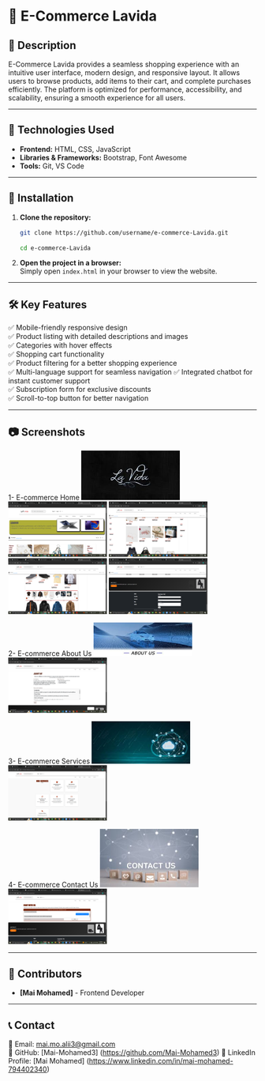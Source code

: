 # 🛒 E-Commerce Lavida

## 📌 Description  
E-Commerce Lavida provides a seamless shopping experience with an intuitive user interface, modern design, and responsive layout. It allows users to browse products, add items to their cart, and complete purchases efficiently. The platform is optimized for performance, accessibility, and scalability, ensuring a smooth experience for all users.  

---

## 🚀 Technologies Used  
- **Frontend:** HTML, CSS, JavaScript
- **Libraries & Frameworks:** Bootstrap, Font Awesome
- **Tools:** Git, VS Code

---

## 📂 Installation  

1. **Clone the repository:**  
    ```bash
    git clone https://github.com/username/e-commerce-Lavida.git
    ```
    ```bash
    cd e-commerce-Lavida
    ```

2. **Open the project in a browser:**  
   Simply open `index.html` in your browser to view the website.

---

## 🛠 Key Features  
✅ Mobile-friendly responsive design  
✅ Product listing with detailed descriptions and images  
✅ Categories with hover effects  
✅ Shopping cart functionality  
✅ Product filtering for a better shopping experience  
✅ Multi-language support for seamless navigation 
✅ Integrated chatbot for instant customer support  
✅ Subscription form for exclusive discounts  
✅ Scroll-to-top button for better navigation  

---

## 📷 Screenshots  
1- E-commerce Home
<img src="/assets/imeges/home.jpeg" alt="Logo" width="200">
<img src="/assets/imeges/Home.png" alt="Logo" width="200">
<img src="/assets/imeges/Home2.png" alt="Logo" width="200">
<img src="/assets/imeges/Home3.png" alt="Logo" width="200">
<img src="/assets/imeges/Home4.png" alt="Logo" width="200">


2- E-commerce About Us
<img src="/assets/imeges/about us.jpeg" alt="Logo" width="200">
<img src="/assets/imeges/about1.png" alt="Logo" width="200">

3- E-commerce Services
<img src="/assets/imeges/services.jpeg" alt="Logo" width="200">
<img src="/assets/imeges/service1.png" alt="Logo" width="200">

4- E-commerce Contact Us
<img src="/assets/imeges/contact.jpeg" alt="Logo" width="200">
<img src="/assets/imeges/contact1.png" alt="Logo" width="200">

---

## 🤝 Contributors  
- **[Mai Mohamed]** - Frontend Developer  

---

## 📞 Contact  
📧 Email: mai.mo.alii3@gmail.com  
📌 GitHub: [Mai-Mohamed3] (https://github.com/Mai-Mohamed3) 
💼 LinkedIn Profile: [Mai Mohamed] (https://www.linkedin.com/in/mai-mohamed-794402340)

